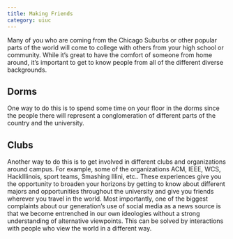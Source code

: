 ```yaml
---
title: Making Friends
category: uiuc
---
```


Many of you who are coming from the Chicago Suburbs or other popular parts of the world will come to college with others from your high school or community. While it’s great to have the comfort of someone from home around, it’s important to get to know people from all of the different diverse backgrounds. 

## Dorms
One way to do this is to spend some time on your floor in the dorms since the people there will represent a conglomeration of different parts of the country and the university. 

## Clubs
Another way to do this is to get involved in different clubs and organizations around campus. For example, some of the organizations ACM, IEEE, WCS, HackIllinois, sport teams, Smashing Illini, etc.. These experiences give you the opportunity to broaden your horizons by getting to know about different majors and opportunities throughout the university and give you friends wherever you travel in the world. Most importantly, one of the biggest complaints about our generation’s use of social media as a news source is that we become entrenched in our own ideologies without a strong understanding of alternative viewpoints. This can be solved by interactions with people who view the world in a different way. 

